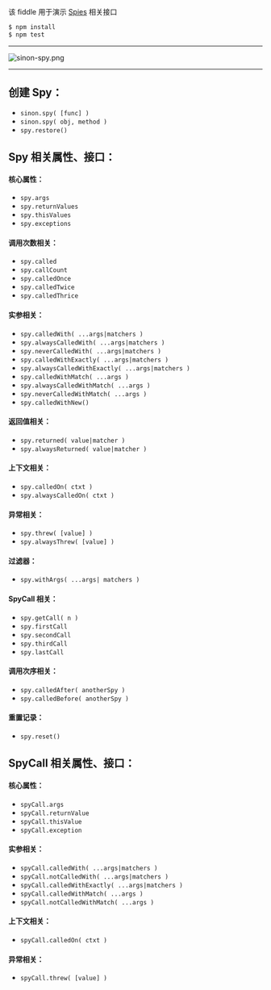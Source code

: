 该 fiddle 用于演示 [Spies](http://sinonjs.org/docs/#spies) 相关接口

```sh
$ npm install
$ npm test
```

---

![sinon-spy.png](https://raw.githubusercontent.com/pwnn/img/master/sinon-spy.png)

---

## 创建 Spy：

- `sinon.spy( [func] )`
- `sinon.spy( obj, method )`
- `spy.restore()`

## Spy 相关属性、接口：

#### 核心属性：

- `spy.args`
- `spy.returnValues`
- `spy.thisValues`
- `spy.exceptions`

#### 调用次数相关：

- `spy.called`
- `spy.callCount`
- `spy.calledOnce`
- `spy.calledTwice`
- `spy.calledThrice`

#### 实参相关：

- `spy.calledWith( ...args|matchers )`
- `spy.alwaysCalledWith( ...args|matchers )`
- `spy.neverCalledWith( ...args|matchers )`
- `spy.calledWithExactly( ...args|matchers )`
- `spy.alwaysCalledWithExactly( ...args|matchers )`
- `spy.calledWithMatch( ...args )`
- `spy.alwaysCalledWithMatch( ...args )`
- `spy.neverCalledWithMatch( ...args )`
- `spy.calledWithNew()`

#### 返回值相关：

- `spy.returned( value|matcher )`
- `spy.alwaysReturned( value|matcher )`

#### 上下文相关：

- `spy.calledOn( ctxt )`
- `spy.alwaysCalledOn( ctxt )`

#### 异常相关：

- `spy.threw( [value] )`
- `spy.alwaysThrew( [value] )`

#### 过滤器：

- `spy.withArgs( ...args| matchers )`

#### SpyCall 相关：

- `spy.getCall( n )`
- `spy.firstCall`
- `spy.secondCall`
- `spy.thirdCall`
- `spy.lastCall`

#### 调用次序相关：

- `spy.calledAfter( anotherSpy )`
- `spy.calledBefore( anotherSpy )`

#### 重置记录：

- `spy.reset()`

## SpyCall 相关属性、接口：

#### 核心属性：

- `spyCall.args`
- `spyCall.returnValue`
- `spyCall.thisValue`
- `spyCall.exception`

#### 实参相关：

- `spyCall.calledWith( ...args|matchers )`
- `spyCall.notCalledWith( ...args|matchers )`
- `spyCall.calledWithExactly( ...args|matchers )`
- `spyCall.calledWithMatch( ...args )`
- `spyCall.notCalledWithMatch( ...args )`

#### 上下文相关：

- `spyCall.calledOn( ctxt )`

#### 异常相关：

- `spyCall.threw( [value] )`
